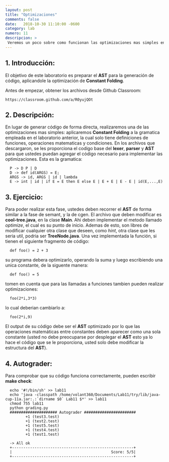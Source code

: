 ```yaml
---
layout: post
title: "Optimizaciones"
comments: false
date:   2018-10-30 11:10:00 -0600
category: lab
numero: 11
descripcion: >
 Veremos un poco sobre como funcionan las optimizaciones mas simples en un arbol ya generado.
---
```


## 1. Introducción:

El objetivo de este laboratorio es preparar el <b>AST</b> para la generación de código, aplicandole la optimización de <b>Constant Folding</b>.

Antes de empezar, obtener los archivos desde Github Classroom:

```shell
https://classroom.github.com/a/R0yujQOt
```

## 2. Descripción:

  En lugar de generar código de forma directa, realizaremos una de las optimizaciones mas simples: aplicaremos <b>Constant Folding</b> a la
  gramatica empleada en el laboratorio anterior, la cual solo tiene definiciones de funciones, operaciones matematicas y condiciones. En los archivos que 
  descargaron, se les proporciona el codigo base del <b>lexer</b>, <b>parser</b> y <b>AST</b> para que ustedes puedan agregar el código necesario para 
  implementar las optimizaciones. Esta es la gramatica:

```
  P -> D P | D
  D -> def id(ARGS) = E;
  ARGS -> id, ARGS | id | lambda
  E -> int | id | if E = E then E else E | E + E | E - E | id(E,...,E)
```

## 3. Ejercicio:

Para poder realizar esta fase, ustedes deben recorrer el <b>AST</b> de forma similar a la fase de semant, y la de cgen. El archivo que deben modificar es 
<b>cool-tree.java</b>, en la clase <b>Main</b>. Ahi deben implementar el metodo llamado <i>optimize</i>, el cual es su punto de inicio. Ademas de esto, son
libres de modificar cualquier otra clase que deseen, como <i>hint</i>, otra clase que les seria util, podria ser <b>TreeNode.java</b>. Una vez implementada
la función, si tienen el siguiente fragmento de código:

```shell
  def foo() = 2 + 3
```

 su programa debera optimizarlo, operando la suma y luego escribiendo una unica constante, de la siguente manera: 

```shell
  def foo() = 5
```

tomen en cuenta que para las llamadas a funciones tambien pueden realizar optimizaciones:

```shell
  foo(2*i,3*3)
```

lo cual deberian cambiarlo a:

```shell
  foo(2*i,9)
```
El output de su código debe ser el <b>AST</b> optimizado  por  lo  que  las  operaciones matemáticas entre constantes  deben aparecer como una sola constante 
(usted no debe preocuparse por desplegar el <b>AST</b> esto ya lo hace el código que se le proporciona, usted solo debe modificar la estructura del <b>AST</b>).

## 4. Autograder:

Para comprobar que su código funciona correctamente, pueden escribir <b>make check</b>:

```shell
  echo '#!/bin/sh' >> lab11
  echo 'java -classpath /home/volant360/Documents/Lab11/try/lib/java-cup-11a.jar:.:`dirname $0` Lab11 $*' >> lab11
  chmod 755 lab11
  python grading.py
  ##################### Autograder #######################
         +1 (test3.test)
         +1 (test2.test)
         +1 (test5.test)
         +1 (test4.test)
         +1 (test1.test)

  -> All ok
  +------------------------------------------------------+
  |                                            Score: 5/5|
  +------------------------------------------------------+

```
